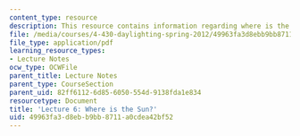 ```yaml
---
content_type: resource
description: This resource contains information regarding where is the Sun?
file: /media/courses/4-430-daylighting-spring-2012/49963fa3d8ebb9bb8711a0cdea42bf52_MIT4_430S12_lec06.pdf
file_type: application/pdf
learning_resource_types:
- Lecture Notes
ocw_type: OCWFile
parent_title: Lecture Notes
parent_type: CourseSection
parent_uid: 82ff6112-6d85-6050-554d-9138fda1e834
resourcetype: Document
title: 'Lecture 6: Where is the Sun?'
uid: 49963fa3-d8eb-b9bb-8711-a0cdea42bf52
---
```

